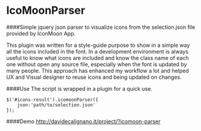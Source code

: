 IcoMoonParser
=============

####Simple jquery json parser to visualize icons from the selection.json file provided by IconMoon App.

This plugin was written for a style-guide purpose to show in a simple way all the icons included in the font. In a development environment is always useful to know what icons are included and know the class name of each one without open any source file, especially when the font is updated by many people. This approach has enhanced my workflow a lot and helped UX and Visual designer to reuse icons and being updated on changes.

####Use
The script is wrapped in a plugin for a quick use.

	$('#icons-result').icomoonParser({
		json:'path/to/selection.json'
	});
	
####Demo
http://davidecalignano.it/project/?icomoon-parser